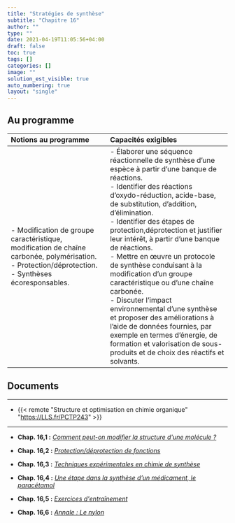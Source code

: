 ```yaml
---
title: "Stratégies de synthèse"
subtitle: "Chapitre 16"
author: ""
type: ""
date: 2021-04-19T11:05:56+04:00
draft: false
toc: true
tags: []
categories: []
image: ""
solution_est_visible: true
auto_numbering: true
layout: "single"
---
```


## Au programme

| Notions au programme | Capacités exigibles |
| :---- | :---- |
| - Modification de groupe caractéristique, modification de chaîne carbonée, polymérisation.<br />- Protection/déprotection.<br />- Synthèses écoresponsables. | - Élaborer une séquence réactionnelle de synthèse d’une espèce à partir d’une banque de réactions.<br />- Identifier des réactions d’oxydo-réduction, acide-base, de substitution, d’addition, d’élimination.<br />- Identifier des étapes de protection,déprotection et justifier leur intérêt, à partir d’une banque de réactions.<br />- Mettre en œuvre un protocole de synthèse conduisant à la modification d’un groupe caractéristique ou d’une chaîne carbonée.<br />- Discuter l’impact environnemental d’une synthèse et proposer des améliorations à l’aide de données fournies, par exemple en termes d’énergie, de formation et valorisation de sous-produits et de choix des réactifs et solvants. |

## Documents

----

- {{< remote "Structure et optimisation en chimie organique" "https://LLS.fr/PCTP243" >}}

----

- **Chap. 16,1 :** [*Comment peut-on modifier la structure d'une molécule ?*](1-modification-molecule-organique)

- **Chap. 16,2 :** [*Protection/déprotection de fonctions*](2-protection-fonctions)

- **Chap. 16,3 :** [*Techniques expérimentales en chimie de synthèse*](3-techniques-experimentales)

- **Chap. 16,4 :** [*Une étape dans la synthèse d’un médicament, le paracétamol*](4-synthese-paracetamol)

- **Chap. 16,5 :** [*Exercices d'entraînement*](5-annale)

- **Chap. 16,6 :** [*Annale : Le nylon*](6-annale-nylon)
